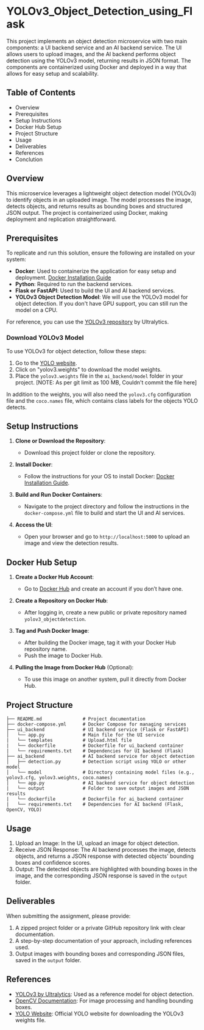 # YOLOv3_Object_Detection_using_Flask


This project implements an object detection microservice with two main components: a UI backend service and an AI backend service. The UI allows users to upload images, and the AI backend performs object detection using the YOLOv3 model, returning results in JSON format. The components are containerized using Docker and deployed in a way that allows for easy setup and scalability.

## Table of Contents
- Overview
- Prerequisites
- Setup Instructions
- Docker Hub Setup
- Project Structure
- Usage
- Deliverables
- References
- Conclution

## Overview

This microservice leverages a lightweight object detection model (YOLOv3) to identify objects in an uploaded image. The model processes the image, detects objects, and returns results as bounding boxes and structured JSON output. The project is containerized using Docker, making deployment and replication straightforward.

## Prerequisites

To replicate and run this solution, ensure the following are installed on your system:

- **Docker**: Used to containerize the application for easy setup and deployment. [Docker Installation Guide](https://docs.docker.com/get-docker/)
- **Python**: Required to run the backend services.
- **Flask or FastAPI**: Used to build the UI and AI backend services.
- **YOLOv3 Object Detection Model**: We will use the YOLOv3 model for object detection. If you don't have GPU support, you can still run the model on a CPU.

For reference, you can use the [YOLOv3 repository](https://github.com/ultralytics/yolov3) by Ultralytics.

### Download YOLOv3 Model

To use YOLOv3 for object detection, follow these steps:

1. Go to the [YOLO website](https://pjreddie.com/darknet/yolo/).
2. Click on "yolov3.weights" to download the model weights.
3. Place the `yolov3.weights` file in the `ai_backend/model` folder in your project. [NOTE: As per git limit as 100 MB, Couldn't commit the file here]

In addition to the weights, you will also need the `yolov3.cfg` configuration file and the `coco.names` file, which contains class labels for the objects YOLO detects.

## Setup Instructions

1. **Clone or Download the Repository**:
   - Download this project folder or clone the repository.

2. **Install Docker**:
   - Follow the instructions for your OS to install Docker: [Docker Installation Guide](https://docs.docker.com/get-docker/).

3. **Build and Run Docker Containers**:
   - Navigate to the project directory and follow the instructions in the `docker-compose.yml` file to build and start the UI and AI services.

4. **Access the UI**:
   - Open your browser and go to `http://localhost:5000` to upload an image and view the detection results.

## Docker Hub Setup

1. **Create a Docker Hub Account**:
   - Go to [Docker Hub](https://hub.docker.com/) and create an account if you don’t have one.

2. **Create a Repository on Docker Hub**:
   - After logging in, create a new public or private repository named `yolov3_objectdetection`.

3. **Tag and Push Docker Image**:
   - After building the Docker image, tag it with your Docker Hub repository name.
   - Push the image to Docker Hub.

4. **Pulling the Image from Docker Hub** (Optional):
   - To use this image on another system, pull it directly from Docker Hub.

## Project Structure

```
├── README.md               # Project documentation
├── docker-compose.yml      # Docker Compose for managing services
├── ui_backend              # UI backend service (Flask or FastAPI)
│   └── app.py              # Main file for the UI service
|   └── templates           # Upload.html file
|   └── dockerfile          # Dockerfile for ui_backend container
|   └── requirements.txt    # Dependencies for UI backend (Flask)
├── ai_backend              # AI backend service for object detection
│   ├── detection.py        # Detection script using YOLO or other model
│   └── model               # Directory containing model files (e.g., yolov3.cfg, yolov3.weights, coco.names)
│   └── app.py              # AI backend service for object detection
|   └── output              # Folder to save output images and JSON results
|   └── dockerfile          # Dockerfile for ai_backend container
|   └── requirements.txt    # Dependencies for AI backend (Flask, OpenCV, YOLO)
```

## Usage

1. Upload an Image: In the UI, upload an image for object detection.
2. Receive JSON Response: The AI backend processes the image, detects objects, and returns a JSON response with detected objects' bounding boxes and confidence scores.
3. Output: The detected objects are highlighted with bounding boxes in the image, and the corresponding JSON response is saved in the `output` folder.

## Deliverables

When submitting the assignment, please provide:

1. A zipped project folder or a private GitHub repository link with clear documentation.
2. A step-by-step documentation of your approach, including references used.
3. Output images with bounding boxes and corresponding JSON files, saved in the `output` folder.

## References

- [YOLOv3 by Ultralytics](https://github.com/ultralytics/yolov3): Used as a reference model for object detection.
- [OpenCV Documentation](https://docs.opencv.org/): For image processing and handling bounding boxes.
- [YOLO Website](https://pjreddie.com/darknet/yolo/): Official YOLO website for downloading the YOLOv3 weights file.
